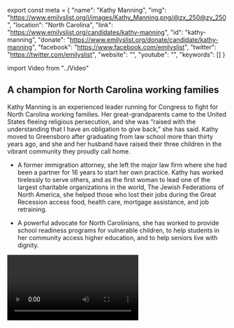 export const meta = {
  "name": "Kathy Manning",
  "img": "https://www.emilyslist.org/i/images/Kathy_Manning.png/@zx_250@zy_250",
  "location": "North Carolina",
  "link": "https://www.emilyslist.org/candidates/kathy-manning",
  "id": "kathy-manning",
  "donate": "https://www.emilyslist.org/donate/candidate/kathy-manning",
  "facebook": "https://www.facebook.com/emilyslist",
  "twitter": "https://twitter.com/emilyslist",
  "website": "",
  "youtube": "",
  "keywords": []
}

import Video from "../Video"

## A champion for North Carolina working families

Kathy Manning is an experienced leader running for Congress to fight for North Carolina working families. Her great-grandparents came to the United States fleeing religious persecution, and she was “raised with the understanding that I have an obligation to give back,” she has said. Kathy moved to Greensboro after graduating from law school more than thirty years ago, and she and her husband have raised their three children in the vibrant community they proudly call home.

- A former immigration attorney, she left the major law firm where she had been a partner for 16 years to start her own practice. Kathy has worked tirelessly to serve others, and as the first woman to lead one of the largest charitable organizations in the world, The Jewish Federations of North America, she helped those who lost their jobs during the Great Recession access food, health care, mortgage assistance, and job retraining.

- A powerful advocate for North Carolinians, she has worked to provide school readiness programs for vulnerable children, to help students in her community access higher education, and to help seniors live with dignity.

<Video id="0UMBHeydjn8" />

## An experienced leader fighting to expand economic opportunity

Kathy is running to expand economic opportunity and to help create good-paying jobs so that all North Carolina working families can thrive. She has worked to spur economic development in the Greensboro community, and she has what it takes to lead and to help grow an economy that works for all North Carolinians. Kathy is a fierce advocate for expanding all Americans’ access to affordable, quality health care — an issue that is deeply personal for her family. As the mother of a child with a chronic illness, she has fought insurance companies, knows firsthand how high the costs of life-saving drugs have risen, and worries that her daughter’s pre-existing condition could keep her from getting the coverage she needs to access care in the future. “I’ve just been astonished that Congress has spent so much time worrying about taking away health care,” Kathy has said. When elected, she will fight back against attempts to undo the progress we have worked so hard to make.

<Video id="EEJ3RKS4M4w" />

## An opportunity to flip a seat and take back the House

Kathy is challenging incumbent Republican Congressman Ted Budd, a vulnerable freshman who has prioritized a dangerous and extreme agenda that hurts the working families he was elected to serve. Kathy’s strong, grassroots campaign built impressive early momentum, and Budd is running scared. Desperate to keep his seat and his party’s control of the House, he began attacking Kathy as soon as she announced her candidacy. Kathy is a fearless fighter for North Carolinians, and she has what it takes to hold Budd accountable and to flip this seat. Let show her the full support of the EMILY’s List community and flip this seat — and take back the House in 2018.
